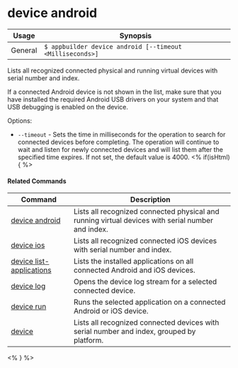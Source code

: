 device android
==========

Usage | Synopsis
------|-------
General | `$ appbuilder device android [--timeout <Milliseconds>]`

Lists all recognized connected physical and running virtual devices with serial number and index.

If a connected Android device is not shown in the list, make sure that you have installed the required Android USB drivers on your system
and that USB debugging is enabled on the device.

Options:
   * `--timeout` - Sets the time in milliseconds for the operation to search for connected devices before completing.
      The operation will continue to wait and listen for newly connected devices and will list them
      after the specified time expires. If not set, the default value is 4000.
<% if(isHtml) { %> 

#### Related Commands

Command | Description
----------|----------
[device android](device-android.html) | Lists all recognized connected physical and running virtual devices with serial number and index.
[device ios](device-ios.html) | Lists all recognized connected iOS devices with serial number and index.
[device list-applications](device-list-applications.html) | Lists the installed applications on all connected Android and iOS devices.
[device log](device-log.html) | Opens the device log stream for a selected connected device.
[device run](device-run.html) | Runs the selected application on a connected Android or iOS device.
[device](device.html) | Lists all recognized connected devices with serial number and index, grouped by platform.
<% } %>